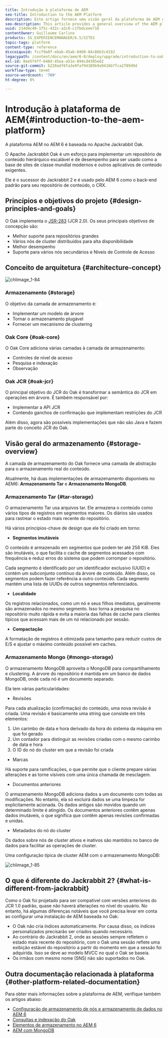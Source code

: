 ```yaml
---
title: Introdução à plataforma de AEM
seo-title: Introduction to the AEM Platform
description: Este artigo fornece uma visão geral da plataforma de AEM e seus componentes mais importantes.
seo-description: This article provides a general overview of the AEM platform and its most important components.
uuid: 214d4c49-1f5c-432c-a2c0-c1fbdceee716
contentOwner: Guillaume Carlino
products: SG_EXPERIENCEMANAGER/6.5/SITES
topic-tags: platform
content-type: reference
discoiquuid: fccf9a0f-ebab-45ab-8460-84c86b3c4192
legacypath: /content/docs/en/aem/6-0/deploy/upgrade/introduction-to-oak
exl-id: 8ee5f4ff-648d-45ea-a51e-894cd4385e62
source-git-commit: b220adf6fa3e9faf94389b9a9416b7fca2f89d9d
workflow-type: tm+mt
source-wordcount: '769'
ht-degree: 0%

---
```


# Introdução à plataforma de AEM{#introduction-to-the-aem-platform}

A plataforma AEM no AEM 6 é baseada no Apache Jackrabbit Oak.

O Apache Jackrabbit Oak é um esforço para implementar um repositório de conteúdo hierárquico escalável e de desempenho para ser usado como a base de sites de classe mundial modernos e outros aplicativos de conteúdo exigentes.

Ele é o sucessor do Jackrabbit 2 e é usado pelo AEM 6 como o back-end padrão para seu repositório de conteúdo, o CRX.

## Princípios e objetivos do projeto {#design-principles-and-goals}

O Oak implementa o [JSR-283](https://www.day.com/day/en/products/jcr/jsr-283.html) (JCR 2.0). Os seus principais objetivos de concepção são:

* Melhor suporte para repositórios grandes
* Vários nós de cluster distribuídos para alta disponibilidade
* Melhor desempenho
* Suporte para vários nós secundários e Níveis de Controle de Acesso

## Conceito de arquitetura {#architecture-concept}

![chlimage_1-84](assets/chlimage_1-84.png)

### Armazenamento {#storage}

O objetivo da camada de armazenamento é:

* Implementar um modelo de árvore
* Tornar o armazenamento plugável
* Fornecer um mecanismo de clustering

### Oak Core {#oak-core}

O Oak Core adiciona várias camadas à camada de armazenamento:

* Controles de nível de acesso
* Pesquisa e indexação
* Observação

### Oak JCR {#oak-jcr}

O principal objetivo do JCR do Oak é transformar a semântica do JCR em operações em árvore. É também responsável por:

* Implementar a API JCR
* Contendo ganchos de confirmação que implementam restrições do JCR

Além disso, agora são possíveis implementações que não são Java e fazem parte do conceito JCR do Oak.

## Visão geral do armazenamento {#storage-overview}

A camada de armazenamento do Oak fornece uma camada de abstração para o armazenamento real do conteúdo.

Atualmente, há duas implementações de armazenamento disponíveis no AEM6: **Armazenamento Tar** e **Armazenamento MongoDB**.

### Armazenamento Tar {#tar-storage}

O armazenamento Tar usa arquivos tar. Ele armazena o conteúdo como vários tipos de registros em segmentos maiores. Os diários são usados para rastrear o estado mais recente do repositório.

Há vários princípios-chave de design que ele foi criado em torno:

* **Segmentos imutáveis**

O conteúdo é armazenado em segmentos que podem ter até 256 KiB. Eles são imutáveis, o que facilita o cache de segmentos acessados com frequência e reduz erros do sistema que podem corromper o repositório.

Cada segmento é identificado por um identificador exclusivo (UUID) e contém um subconjunto contínuo da árvore de conteúdo. Além disso, os segmentos podem fazer referência a outro conteúdo. Cada segmento mantém uma lista de UUIDs de outros segmentos referenciados.

* **Localidade**

Os registros relacionados, como um nó e seus filhos imediatos, geralmente são armazenados no mesmo segmento. Isso torna a pesquisa no repositório muito rápida e evita a maioria das falhas de cache para clientes típicos que acessam mais de um nó relacionado por sessão.

* **Compactação**

A formatação de registros é otimizada para tamanho para reduzir custos de E/S e ajustar o máximo conteúdo possível em caches.

### Armazenamento Mongo {#mongo-storage}

O armazenamento MongoDB aproveita o MongoDB para compartilhamento e clustering. A árvore do repositório é mantida em um banco de dados MongoDB, onde cada nó é um documento separado.

Ela tem várias particularidades:

* Revisões

Para cada atualização (confirmação) do conteúdo, uma nova revisão é criada. Uma revisão é basicamente uma string que consiste em três elementos:

1. Um carimbo de data e hora derivado da hora do sistema da máquina em que foi gerado
1. Um contador para distinguir as revisões criadas com o mesmo carimbo de data e hora
1. O ID do nó do cluster em que a revisão foi criada

* Marcas

Há suporte para ramificações, o que permite que o cliente prepare várias alterações e as torne visíveis com uma única chamada de mesclagem.

* Documentos anteriores

O armazenamento MongoDB adiciona dados a um documento com todas as modificações. No entanto, ela só excluirá dados se uma limpeza for explicitamente acionada. Os dados antigos são movidos quando um determinado limite é atingido. Os documentos anteriores contêm apenas dados imutáveis, o que significa que contêm apenas revisões confirmadas e unidas.

* Metadados do nó do cluster

Os dados sobre nós de cluster ativos e inativos são mantidos no banco de dados para facilitar as operações de cluster.

Uma configuração típica de cluster AEM com o armazenamento MongoDB:

![chlimage_1-85](assets/chlimage_1-85.png)

## O que é diferente do Jackrabbit 2? {#what-is-different-from-jackrabbit}

Como o Oak foi projetado para ser compatível com versões anteriores do JCR 1.0 padrão, quase não haverá alterações no nível do usuário. No entanto, há algumas diferenças notáveis que você precisa levar em conta ao configurar uma instalação de AEM baseada no Oak:

* O Oak não cria índices automaticamente. Por causa disso, os índices personalizados precisarão ser criados quando necessário.
* Ao contrário do Jackrabbit 2, onde as sessões sempre refletem o estado mais recente do repositório, com o Oak uma sessão reflete uma exibição estável do repositório a partir do momento em que a sessão foi adquirida. Isso se deve ao modelo MVCC no qual o Oak se baseia.
* Os irmãos com mesmo nome (SNS) não são suportados no Oak.

## Outra documentação relacionada à plataforma {#other-platform-related-documentation}

Para obter mais informações sobre a plataforma de AEM, verifique também os artigos abaixo:

* [Configuração de armazenamento de nós e armazenamento de dados no AEM 6](/help/sites-deploying/data-store-config.md)
* [Consultas e indexação do Oak](/help/sites-deploying/queries-and-indexing.md)
* [Elementos de armazenamento no AEM 6](/help/sites-deploying/storage-elements-in-aem-6.md)
* [AEM com MongoDB](/help/sites-deploying/aem-with-mongodb.md)
